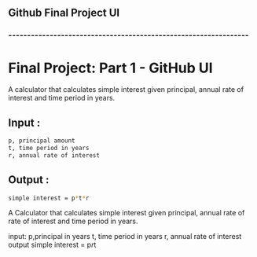## Github Final Project UI
### ----------------------------------------------------------------

# Final Project: Part 1 - GitHub UI

A calculator that calculates simple interest given principal, annual rate of interest and time period in years.

## Input :
```bash
p, principal amount
t, time period in years
r, annual rate of interest
```
## Output :
```bash
simple interest = p*t*r
```

A Calculator that calculates simple interest given principal, annual rate of rate of interest and time period in years.

input:
    p,principal in years
    t, time period in years
    r, annual rate of interest
output
     simple interest = p*r*t
